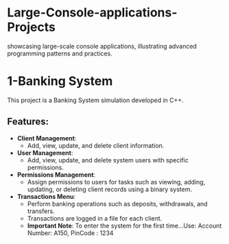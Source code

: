 # Large-Console-applications-Projects
showcasing large-scale console applications, illustrating advanced programming patterns and practices.

# 1-Banking System

This project is a Banking System simulation developed in C++.

## Features:
- **Client Management**: 
  - Add, view, update, and delete client information.
- **User Management**: 
  - Add, view, update, and delete system users with specific permissions.
- **Permissions Management**: 
  - Assign permissions to users for tasks such as viewing, adding, updating, or deleting client records using a binary system.
- **Transactions Menu**: 
  - Perform banking operations such as deposits, withdrawals, and transfers.
  - Transactions are logged in a file for each client.
  - **Important Note**: To enter the system for the first time...Use:
Account Number: A150, PinCode       : 1234
